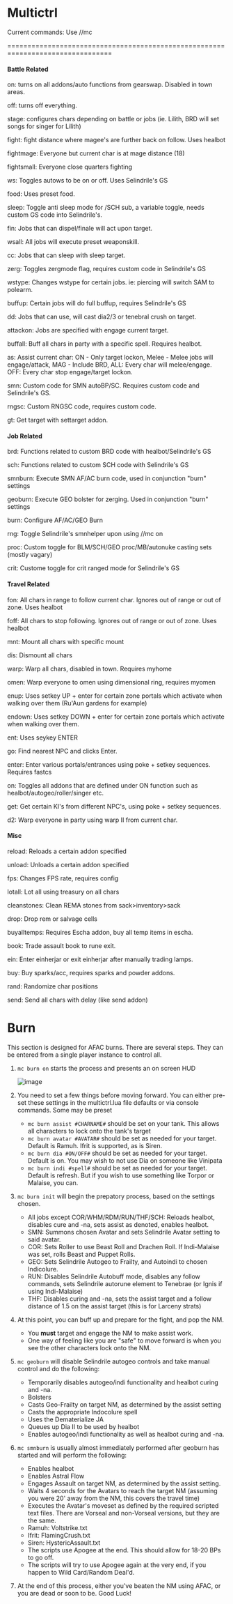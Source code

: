 # Multictrl
 
Current commands:  Use //mc

================================================================================
#### Battle Related ####
on: turns on all addons/auto functions from gearswap.  Disabled in town areas.

off: turns off everything.

stage: configures chars depending on battle or jobs (ie. Lilith, BRD will set songs for singer for Lilith)

fight: fight distance where magee's are further back on follow.  Uses healbot

fightmage:  Everyone but current char is at mage distance (18)

fightsmall:  Everyone close quarters fighting

ws: Toggles autows to be on or off.  Uses Selindrile's GS

food: Uses preset food.

sleep: Toggle anti sleep mode for /SCH sub, a variable toggle, needs custom GS code into Selindrile's.

fin: Jobs that can dispel/finale will act upon <t> target.
 
wsall:  All jobs will execute preset weaponskill.
 
cc:  Jobs that can sleep with sleep <t> target.
 
zerg:  Toggles zergmode flag, requires custom code in Selindrile's GS
 
wstype: Changes wstype for certain jobs.  ie: piercing will switch SAM to polearm.
 
buffup:  Certain jobs will  do full buffup, requires Selindrile's GS
 
dd: Jobs that can use, will cast dia2/3 or tenebral crush on <t> target.
 
attackon: Jobs are specified with engage current <t> target.
 
buffall: Buff all chars in party with a specific spell. Requires healbot.
 
as:  Assist current char:  ON - Only target lockon, Melee - Melee jobs will engage/attack, MAG - Include BRD, ALL: Every char will melee/engage.  OFF: Every char stop engage/target lockon.
 
smn:  Custom code for SMN autoBP/SC.  Requires custom code and Selindrile's GS.
 
rngsc:  Custom RNGSC code, requires custom code.
 
gt:  Get target with settarget addon.
 
#### Job Related ####

 brd: Functions related to custom BRD code with healbot/Selindrile's GS
 
sch: Functions related to custom SCH code with Selindrile's GS
 
smnburn:  Execute SMN AF/AC burn code, used in conjunction "burn" settings
 
geoburn:  Execute GEO bolster for zerging.  Used in conjunction "burn" settings
 
burn: Configure AF/AC/GEO Burn
 
rng: Toggle Selindrile's smnhelper upon using //mc on
 
proc: Custom toggle for BLM/SCH/GEO proc/MB/autonuke casting sets (mostly vagary)
 
crit: Custome toggle for crit ranged mode for Selindrile's GS

#### Travel Related ####
fon:  All chars in range to follow current char.  Ignores out of range or out of zone. Uses healbot
 
foff:  All chars to stop following.  Ignores out of range or out of zone. Uses healbot
 
mnt:  Mount all chars with specific mount
 
dis:  Dismount all chars
 
warp:  Warp all chars, disabled in town.  Requires myhome
 
omen:  Warp everyone to omen using dimensional ring, requires myomen
 
enup: Uses setkey UP + enter for certain zone portals which activate when  walking over them (Ru'Aun gardens for example)
 
endown: Uses setkey DOWN + enter for certain zone portals which activate when  walking over them.
 
ent: Uses seykey ENTER
 
go: Find nearest NPC and clicks Enter.
 
enter:  Enter various portals/entrances using poke + setkey sequences.  Requires fastcs
 
on:  Toggles all addons that are defined under ON function such as healbot/autogeo/roller/singer etc.
 
get:  Get certain KI's from different NPC's, using poke + setkey sequences.
 
d2: Warp everyone in party using warp II from current char.
 
#### Misc #### 
reload: Reloads a certain addon specified
 
unload: Unloads a certain addon specified
 
fps:  Changes FPS rate, requires config
 
lotall:  Lot all using treasury on all chars
 
cleanstones:  Clean REMA stones from sack>inventory>sack
 
drop:  Drop rem or salvage cells
 
buyalltemps:  Requires Escha addon, buy all temp items in escha.
 
book:  Trade assault book to rune exit.
 
ein:  Enter einherjar or exit einherjar after manually trading lamps.
 
buy:  Buy sparks/acc, requires sparks and powder addons.
 
rand: Randomize char positions
 
send: Send all chars with delay (like send addon)

# Burn

This section is designed for AFAC burns. There are several steps. They can be entered from a single player instance to control all.

1. `mc burn on` starts the process and presents an on screen HUD

      ![image](https://user-images.githubusercontent.com/8727407/151236727-9b78bf86-acab-47d0-8271-f2efcc258bf0.png)

2. You need to set a few things before moving forward. You can either pre-set these settings in the multictrl.lua file defaults or via console commands. Some may be preset
     * `mc burn assist #CHARNAME#` should be set on your tank. This allows all characters to lock onto the tank's target
     * `mc burn avatar #AVATAR#` should be set as needed for your target. Default is Ramuh. Ifrit is supported, as is Siren.
     * `mc burn dia #ON/OFF#` should be set as needed for your target. Default is on. You may wish to not use Dia on someone like Vinipata
     * `mc burn indi #spell#` should be set as needed for your target. Default is refresh. But if you wish to use something like Torpor or Malaise, you can.
3. `mc burn init` will begin the prepatory process, based on the settings chosen.
    * All jobs except COR/WHM/RDM/RUN/THF/SCH: Reloads healbot, disables cure and -na, sets assist as denoted, enables healbot.
    * SMN: Summons chosen Avatar and sets Selindrile Avatar setting to said avatar.
    * COR: Sets Roller to use Beast Roll and Drachen Roll. If Indi-Malaise was set, rolls Beast and Puppet Rolls.
    * GEO: Sets Selindrile Autogeo to Frailty, and Autoindi to chosen Indicolure.
    * RUN: Disables Selindrile Autobuff mode, disables any follow commands, sets Selindrile autorune element to Tenebrae (or Ignis if using Indi-Malaise)
    * THF: Disables curing and -na, sets the assist target and a follow distance of 1.5 on the assist target (this is for Larceny strats)
4. At this point, you can buff up and prepare for the fight, and pop the NM. 
    * You **must** target and engage the NM to make assist work.
    * One way of feeling like you are "safe" to move forward is when you see the other characters lock onto the NM.
5. `mc geoburn` will disable Selindrile autogeo controls and take manual control and do the following:
    * Temporarily disables autogeo/indi functionality and healbot curing and -na.
    * Bolsters
    * Casts Geo-Frailty on target NM, as determined by the assist setting
    * Casts the appropriate Indocolure spell
    * Uses the Dematerialize JA
    * Queues up Dia II to be used by healbot
    * Enables autogeo/indi functionality as well as healbot curing and -na. 
 6. `mc smnburn` is usually almost immediately performed after geoburn has started and will perform the following:
    * Enables healbot
    * Enables Astral Flow
    * Engages Assault on target NM, as determined by the assist setting.
    * Waits 4 seconds for the Avatars to reach the target NM (assuming you were 20' away from the NM, this covers the travel time)
    * Executes the Avatar's moveset as defined by the required scripted text files. There are Vorseal and non-Vorseal versions, but they are the same.
    * Ramuh: Voltstrike.txt
    * Ifrit: FlamingCrush.txt
    * Siren: HystericAssault.txt
    * The scripts use Apogee at the end. This should allow for 18-20 BPs to go off. 
    * The scripts will try to use Apogee again at the very end, if you happen to Wild Card/Random Deal'd.
 7. At the end of this process, either you've beaten the NM using AFAC, or you are dead or soon to be. Good Luck!
